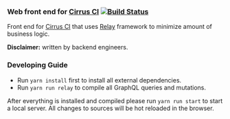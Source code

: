 ### Web front end for [Cirrus CI](https://cirrus-ci.com/) [![Build Status](https://api.cirrus-ci.com/github/cirruslabs/cirrus-ci-web.svg)](https://cirrus-ci.com/github/cirruslabs/cirrus-ci-web)

Front end for [Cirrus CI](https://cirrus-ci.com/) that uses [Relay](https://github.com/facebook/relay) framework
to minimize amount of business logic.

**Disclaimer:** written by backend engineers.

### Developing Guide

* Run `yarn install` first to install all external dependencies. 
* Run `yarn run relay` to compile all GraphQL queries and mutations.

After everything is installed and compiled please run `yarn run start` to start a local server. All changes to sources will be hot reloaded in the browser.
